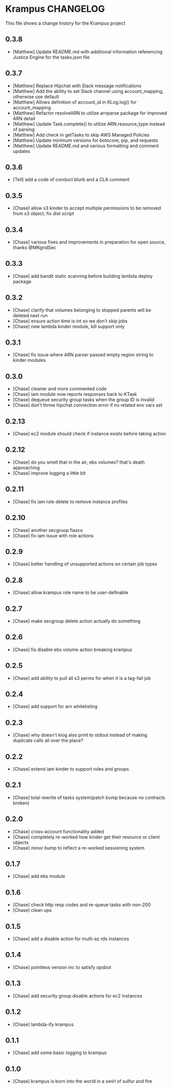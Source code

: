 Krampus CHANGELOG
==================

This file shows a change history for the Krampus project

0.3.8
------
- [Matthew] Update README.md with additional information referencing Justice Engine for the tasks.json file

0.3.7
------
- [Matthew] Replace Hipchat with Slack message notifications
- [Matthew] Add the ability to set Slack channel using account\_mapping, otherwise use default 
- [Matthew] Allows definition of account\_id in KLog.log() for account\_mapping 
- [Matthew] Refactor resolveARN to utilize arnparse package for improved ARN detail
- [Matthew] Update Task.complete() to utilize ARN.resource\_type instead of parsing 
- [Matthew] Add check in getTasks to skip AWS Managed Policies 
- [Matthew] Update minimum versions for botocore, pip, and requests
- [Matthew] Update README.md and various formatting and comment updates

0.3.6
------
- [Tell] add a code of conduct blurb and a CLA comment

0.3.5
------
- [Chase] allow s3 kinder to accept multiple permissions to be removed from s3 object; fix dist script

0.3.4
------
- [Chase] various fixes and improvements in preparation for open source, thanks @MKgridSec

0.3.3
------
- [Chase] add bandit static scanning before building lambda deploy package

0.3.2
------
- [Chase] clarify that volumes belonging to stopped parents will be deleted next run
- [Chase] ensure action time is int so we don't skip jobs
- [Chase] new lambda kinder module, kill support only

0.3.1
------
- [Chase] fix issue where ARN parser passed empty region string to kinder modules

0.3.0
------
- [Chase] cleaner and more commented code
- [Chase] iam module now reports responses back to KTask
- [Chase] dequeue security group tasks when the group ID is invalid
- [Chase] don't throw hipchat connection error if no related env vars set

0.2.13
------
- [Chase] ec2 module should check if instance exists before taking action

0.2.12
------
- [Chase] do you smell that in the air, ebs volumes? that's death approaching
- [Chase] improve logging a little bit

0.2.11
------
- [Chase] fix iam role delete to remove instance profiles

0.2.10
------
- [Chase] another secgruop fiasco
- [Chase] fix iam issue with role actions

0.2.9
------
- [Chase] better handling of unsupported actions on certain job types

0.2.8
------
- [Chase] allow krampus role name to be user-definable

0.2.7
------
- [Chase] make secgroup delete action actually do something

0.2.6
------
- [Chase] fix disable ebs volume action breaking krampus

0.2.5
------
- [Chase] add ability to pull all s3 perms for when it is a tag-fail job

0.2.4
------
- [Chase] add support for arn whitelisting

0.2.3
------
- [Chase] why doesn't klog also print to stdout instead of making duplicate calls all over the place?

0.2.2
------
- [Chase] extend iam kinder to support roles and groups

0.2.1
------
- [Chase] total rewrite of tasks system(patch bump because no contracts broken)

0.2.0
------
- [Chase] cross-account functionality added
- [Chase] completely re-worked how kinder get their resource or client objects
- [Chase] minor bump to reflect a re-worked sessioning system

0.1.7
------
- [Chase] add ebs module

0.1.6
------
- [Chase] check http resp codes and re-queue tasks with non-200
- [Chase] clean ups

0.1.5
------
- [Chase] add a disable action for multi-az rds instances

0.1.4
------
- [Chase] pointless version inc to satisfy opsbot

0.1.3
------
- [Chase] add security group disable actions for ec2 instances

0.1.2
------
- [Chase] lambda-ify krampus

0.1.1
------
- [Chase] add some basic logging to krampus

0.1.0
------
- [Chase] krampus is born into the world in a swirl of sulfur and fire
